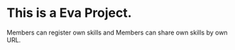 # This is a Eva Project.

Members can register own skills and Members can share own skills by own URL.


